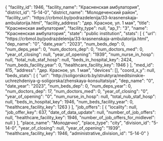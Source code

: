 {
    "facility_id": 1946,
    "facility_name": "Красненская амбулатория",
    "district_id": "5-14-0",
    "district_name": "Молодеченский район",
    "facility_url": "https:\/\/crbmol.by\/podrazdelenija\/33-krasnenskaja-ambulatorija.html",
    "facility_address": "дер. Красное, ул. 1 мая",
    "title": "Красненская амбулатория",
    "facility_type": null,
    "ap_1": "3",
    "name": "Красненская амбулатория",
    "state": "public institution",
    "stats": [
        {
            "url": "https:\/\/crbmol.by\/podrazdelenija\/33-krasnenskaja-ambulatorija.html",
            "dep_name": "0",
            "date_year": "2023",
            "num_beds_dep": 0,
            "num_deps_year": 0,
            "num_doctors_dep": 0,
            "num_doctors_med": 0,
            "year_of_closing": null,
            "year_of_opening": "1939",
            "num_nurse_in_hosp": null,
            "total_nub_staf_hosp": null,
            "beds_in_hospital_key": 2424,
            "num_beds_facility_year": 0,
            "healthcare_facility_key": 1946
        }
    ],
    "med_id": 415,
    "address": "дер. Красное, ул. 1 мая",
    "devices": [],
    "coord_x_y": null,
    "beds_stats": [
        {
            "url": "http:\/\/soligorskcrb.by\/struktyra\/meditsinskie-uchrezhdeniya-g-soligorska\/zhenskaya-konsultatsiya",
            "dep_name": "0",
            "date_year": "2023",
            "num_beds_dep": 0,
            "num_deps_year": 0,
            "num_doctors_dep": 17,
            "num_doctors_med": 0,
            "year_of_closing": "0",
            "year_of_opening": "0",
            "num_nurse_in_hosp": null,
            "total_nub_staf_hosp": null,
            "beds_in_hospital_key": 1946,
            "num_beds_facility_year": 0,
            "healthcare_facility_key": 1263
        }
    ],
    "job_offers": [
        {
            "locality": null,
            "job_offer_key": 637,
            "date_of_data_update": null,
            "number_of_job_offers": null,
            "healthcare_facility_key": 1946,
            "number_of_job_offers_for_midlevel": null
        }
    ],
    "place_name": "Молодечно",
    "place_type": "city",
    "division_id": "5-14-0",
    "year_of_closing": null,
    "year_of_opening": "1939",
    "healthcare_facility_key": 1946,
    "administrative_division_id": "5-14-0"
}